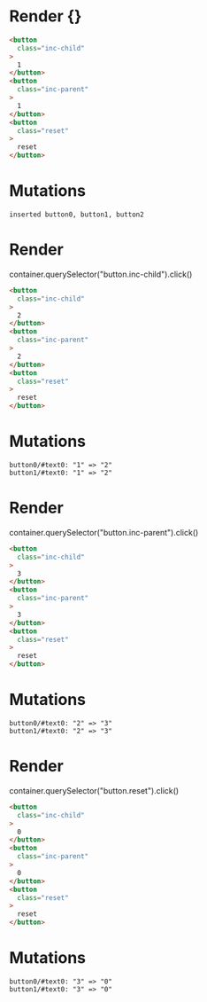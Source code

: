 # Render {}
```html
<button
  class="inc-child"
>
  1
</button>
<button
  class="inc-parent"
>
  1
</button>
<button
  class="reset"
>
  reset
</button>
```

# Mutations
```
inserted button0, button1, button2
```


# Render 
container.querySelector("button.inc-child").click()

```html
<button
  class="inc-child"
>
  2
</button>
<button
  class="inc-parent"
>
  2
</button>
<button
  class="reset"
>
  reset
</button>
```

# Mutations
```
button0/#text0: "1" => "2"
button1/#text0: "1" => "2"
```


# Render 
container.querySelector("button.inc-parent").click()

```html
<button
  class="inc-child"
>
  3
</button>
<button
  class="inc-parent"
>
  3
</button>
<button
  class="reset"
>
  reset
</button>
```

# Mutations
```
button0/#text0: "2" => "3"
button1/#text0: "2" => "3"
```


# Render 
container.querySelector("button.reset").click()

```html
<button
  class="inc-child"
>
  0
</button>
<button
  class="inc-parent"
>
  0
</button>
<button
  class="reset"
>
  reset
</button>
```

# Mutations
```
button0/#text0: "3" => "0"
button1/#text0: "3" => "0"
```